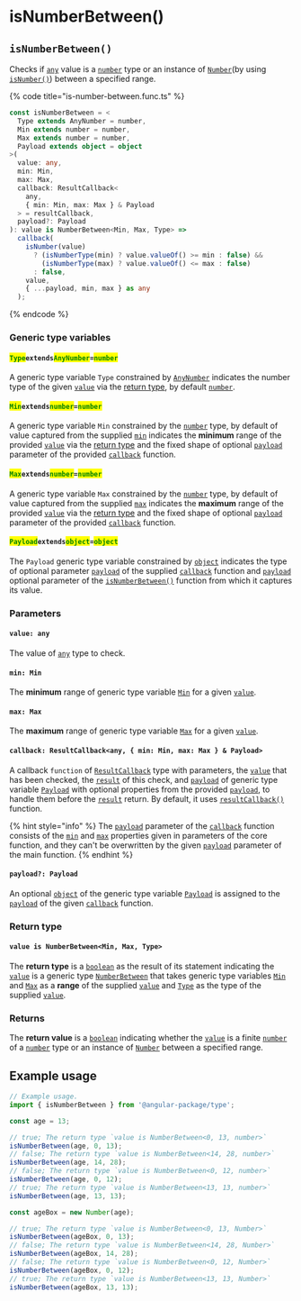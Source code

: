 # isNumberBetween()

## `isNumberBetween()`

Checks if [`any`](https://www.typescriptlang.org/docs/handbook/2/everyday-types.html#any) value is a [`number`](https://developer.mozilla.org/en-US/docs/Web/JavaScript/Reference/Global\_Objects/Number) type or an instance of [`Number`](https://developer.mozilla.org/en-US/docs/Web/JavaScript/Reference/Global\_Objects/Number)(by using [`isNumber()`](isnumber.md)) between a specified range.

{% code title="is-number-between.func.ts" %}
```typescript
const isNumberBetween = <
  Type extends AnyNumber = number,
  Min extends number = number,
  Max extends number = number,
  Payload extends object = object
>(
  value: any,
  min: Min,
  max: Max,
  callback: ResultCallback<
    any,
    { min: Min, max: Max } & Payload
  > = resultCallback,
  payload?: Payload
): value is NumberBetween<Min, Max, Type> =>
  callback(
    isNumber(value)
      ? (isNumberType(min) ? value.valueOf() >= min : false) &&
        (isNumberType(max) ? value.valueOf() <= max : false)
      : false,
    value,
    { ...payload, min, max } as any
  );
```
{% endcode %}

### Generic type variables

#### <mark style="color:green;">`Type`</mark>`extends`<mark style="color:green;">`AnyNumber`</mark>`=`<mark style="color:green;">`number`</mark>

A generic type variable `Type` constrained by [`AnyNumber`](../types/anynumber.md) indicates the number type of the given [`value`](isnumberbetween.md#value-any) via the [return type](isnumberbetween.md#return-type), by default [`number`](https://www.typescriptlang.org/docs/handbook/basic-types.html#number).

#### <mark style="color:green;">`Min`</mark>`extends`<mark style="color:green;">`number`</mark>`=`<mark style="color:green;">`number`</mark>

A generic type variable `Min` constrained by the [`number`](https://www.typescriptlang.org/docs/handbook/basic-types.html#number) type, by default of value captured from the supplied [`min`](isnumberbetween.md#min-min) indicates the **minimum** range of the provided [`value`](isnumberbetween.md#value-any) via the [return type](isnumberbetween.md#return-type) and the fixed shape of optional [`payload`](../types/resultcallback.md#payload-payload) parameter of the provided [`callback`](isnumberbetween.md#callback-resultcallback-less-than-any-min-min-max-max-and-payload-greater-than) function.

#### <mark style="color:green;">`Max`</mark>`extends`<mark style="color:green;">`number`</mark>`=`<mark style="color:green;">`number`</mark>

A generic type variable `Max` constrained by the [`number`](https://www.typescriptlang.org/docs/handbook/basic-types.html#number) type, by default of value captured from the supplied [`max`](isnumberbetween.md#max-max) indicates the **maximum** range of the provided [`value`](isnumberbetween.md#value-any) via the [return type](isnumberbetween.md#return-type) and the fixed shape of optional [`payload`](../types/resultcallback.md#payload-payload) parameter of the provided [`callback`](isnumberbetween.md#callback-resultcallback-less-than-any-min-min-max-max-and-payload-greater-than) function.

#### <mark style="color:green;">**`Payload`**</mark>**`extends`**<mark style="color:green;">**`object`**</mark>**`=`**<mark style="color:green;">**`object`**</mark>

The `Payload` generic type variable constrained by [`object`](https://www.typescriptlang.org/docs/handbook/basic-types.html#object) indicates the type of optional parameter [`payload`](../types/resultcallback.md#payload-payload) of the supplied [`callback`](isnumberbetween.md#callback-resultcallback-less-than-any-payload-greater-than) function and [`payload`](isnumberbetween.md#payload-payload) optional parameter of the [`isNumberBetween()`](isnumberbetween.md#isnumberbetween) function from which it captures its value.

### Parameters

#### `value: any`

The value of [`any`](https://www.typescriptlang.org/docs/handbook/2/everyday-types.html#any) type to check.

#### `min: Min`

The **minimum** range of generic type variable [`Min`](isnumberbetween.md#minextendsnumber-number) for a given [`value`](isnumberbetween.md#value-any).

#### `max: Max`

The **maximum** range of generic type variable [`Max`](isnumberbetween.md#maxextendsnumber-number) for a given [`value`](isnumberbetween.md#value-any).

#### `callback: ResultCallback<any, { min: Min, max: Max } & Payload>`

A callback `function` of [`ResultCallback`](../types/resultcallback.md) type with parameters, the [`value`](isnumberbetween.md#value-any) that has been checked, the [`result`](../types/resultcallback.md#result-boolean) of this check, and [`payload`](../types/resultcallback.md#payload-payload) of generic type variable [`Payload`](isnumberbetween.md#payloadextendsobject) with optional properties from the provided [`payload`](isnumberbetween.md#payload-payload), to handle them before the [`result`](../types/resultcallback.md#result-boolean) return. By default, it uses [`resultCallback()`](../helper/resultcallback.md) function.

{% hint style="info" %}
The [`payload`](../types/resultcallback.md#payload-payload) parameter of the [`callback`](../types/resultcallback.md) function consists of the [`min`](isnumberbetween.md#min-min) and [`max`](isnumberbetween.md#max-max) properties given in parameters of the core function, and they can't be overwritten by the given [`payload`](isnumberbetween.md#payload-payload) parameter of the main function.
{% endhint %}

#### `payload?: Payload`

An optional [`object`](https://developer.mozilla.org/en-US/docs/Web/JavaScript/Reference/Global\_Objects/Object) of the generic type variable [`Payload`](isnumberbetween.md#payloadextendsobject) is assigned to the [`payload`](../types/resultcallback.md#payload-payload) of the given [`callback`](isnumberbetween.md#callback-resultcallback-less-than-any-payload-greater-than) function.

### Return type

#### `value is NumberBetween<Min, Max, Type>`

The **return type** is a [`boolean`](https://www.typescriptlang.org/docs/handbook/basic-types.html#boolean) as the result of its statement indicating the [`value`](isnumberbetween.md#value-any) is a generic type [`NumberBetween`](../types/numberbetween.md) that takes generic type variables [`Min`](isnumberbetween.md#minextendsnumber-number) and [`Max`](isnumberbetween.md#maxextendsnumber-number) as a **range** of the supplied [`value`](isnumberbetween.md#value-any) and [`Type`](isnumberbetween.md#typeextendsanynumber-number) as the type of the supplied [`value`](isnumberbetween.md#value-any).

### Returns

The **return value** is a [`boolean`](https://developer.mozilla.org/en-US/docs/Web/JavaScript/Reference/Global\_Objects/Boolean) indicating whether the [`value`](isnumberbetween.md#value-any) is a finite [`number`](https://developer.mozilla.org/en-US/docs/Web/JavaScript/Reference/Global\_Objects/Number) of a [`number`](https://developer.mozilla.org/en-US/docs/Web/JavaScript/Reference/Global\_Objects/Number) type or an instance of [`Number`](https://developer.mozilla.org/en-US/docs/Web/JavaScript/Reference/Global\_Objects/Number) between a specified range.

## Example usage

```typescript
// Example usage.
import { isNumberBetween } from '@angular-package/type';

const age = 13;

// true; The return type `value is NumberBetween<0, 13, number>`
isNumberBetween(age, 0, 13);
// false; The return type `value is NumberBetween<14, 28, number>`
isNumberBetween(age, 14, 28);
// false; The return type `value is NumberBetween<0, 12, number>`
isNumberBetween(age, 0, 12);
// true; The return type `value is NumberBetween<13, 13, number>`
isNumberBetween(age, 13, 13);

const ageBox = new Number(age);

// true; The return type `value is NumberBetween<0, 13, Number>`
isNumberBetween(ageBox, 0, 13);
// false; The return type `value is NumberBetween<14, 28, Number>`
isNumberBetween(ageBox, 14, 28);
// false; The return type `value is NumberBetween<0, 12, Number>`
isNumberBetween(ageBox, 0, 12);
// true; The return type `value is NumberBetween<13, 13, Number>`
isNumberBetween(ageBox, 13, 13);
```
